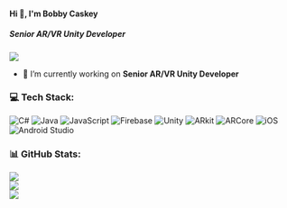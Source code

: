#### Hi 👋, I'm Bobby Caskey
##### **Senior AR/VR Unity Developer**

[![](https://visitcount.itsvg.in/api?id=bobbycaskey83&icon=0&color=0)](https://visitcount.itsvg.in)
- 🔭 I’m currently working on **Senior AR/VR Unity Developer**

### 💻 Tech Stack:
![C#](https://img.shields.io/badge/c%23-%23239120.svg?style=flat&logo=c-sharp&logoColor=white) ![Java](https://img.shields.io/badge/java-%23ED8B00.svg?style=flat&logo=java&logoColor=white) ![JavaScript](https://img.shields.io/badge/javascript-%23323330.svg?style=flat&logo=javascript&logoColor=%23F7DF1E) ![Firebase](https://img.shields.io/badge/firebase-%23039BE5.svg?style=flat&logo=firebase) ![Unity](https://img.shields.io/badge/unity-%23000000.svg?style=flat&logo=unity&logoColor=white) ![ARkit](https://img.shields.io/badge/ARkit-%23f1413d.svg?style=flat&logo=Arkit&logoColor=white) ![ARCore](https://img.shields.io/badge/ARCore-%2324C8DB.svg?style=flat&logo=ARCore&logoColor=%23FFFFFF) ![iOS](https://img.shields.io/badge/iOS-000000?style=flat&logo=ios&logoColor=white) ![Android Studio](https://img.shields.io/badge/Android%20Studio-3DDC84.svg?style=flat&logo=android-studio&logoColor=white)

### 📊 GitHub Stats:
![](https://github-readme-stats.vercel.app/api?username=bobbycaskey83&theme=radical&hide_border=false&include_all_commits=false&count_private=false)<br/>
![](https://github-readme-streak-stats.herokuapp.com/?user=bobbycaskey83&theme=radical&hide_border=false)<br/>
![](https://github-readme-stats.vercel.app/api/top-langs/?username=bobbycaskey83&theme=radical&hide_border=false&include_all_commits=false&count_private=false&layout=compact)

